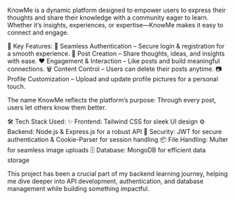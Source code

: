 KnowMe is a dynamic platform designed to empower users to express their thoughts and share their knowledge with a community eager to learn. Whether it’s insights, experiences, or expertise—KnowMe makes it easy to connect and engage.

🚀 Key Features:
🔑 Seamless Authentication – Secure login & registration for a smooth experience.
📝 Post Creation – Share thoughts, ideas, and insights with ease.
❤️ Engagement & Interaction – Like posts and build meaningful connections.
🗑️ Content Control – Users can delete their posts anytime.
📷 Profile Customization – Upload and update profile pictures for a personal touch.

The name KnowMe reflects the platform’s purpose: Through every post, users let others know them better.

🛠 Tech Stack Used:
✨ Frontend: Tailwind CSS for sleek UI design
⚙️ Backend: Node.js & Express.js for a robust API
🔐 Security: JWT for secure authentication & Cookie-Parser for session handling
📦 File Handling: Multer for seamless image uploads
🗄 Database: MongoDB for efficient data storage

This project has been a crucial part of my backend learning journey, helping me dive deeper into API development, authentication, and database management while building something impactful.

